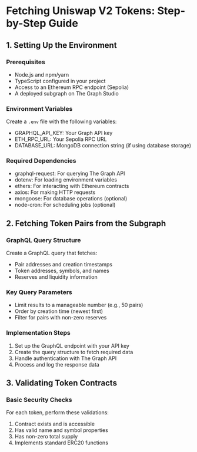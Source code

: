 # Fetching Uniswap V2 Tokens: Step-by-Step Guide

## 1. Setting Up the Environment

### Prerequisites
- Node.js and npm/yarn
- TypeScript configured in your project
- Access to an Ethereum RPC endpoint (Sepolia)
- A deployed subgraph on The Graph Studio

### Environment Variables
Create a `.env` file with the following variables:
- GRAPHQL_API_KEY: Your Graph API key
- ETH_RPC_URL: Your Sepolia RPC URL
- DATABASE_URL: MongoDB connection string (if using database storage)

### Required Dependencies
- graphql-request: For querying The Graph API
- dotenv: For loading environment variables
- ethers: For interacting with Ethereum contracts
- axios: For making HTTP requests
- mongoose: For database operations (optional)
- node-cron: For scheduling jobs (optional)

## 2. Fetching Token Pairs from the Subgraph

### GraphQL Query Structure
Create a GraphQL query that fetches:
- Pair addresses and creation timestamps
- Token addresses, symbols, and names
- Reserves and liquidity information

### Key Query Parameters
- Limit results to a manageable number (e.g., 50 pairs)
- Order by creation time (newest first)
- Filter for pairs with non-zero reserves

### Implementation Steps
1. Set up the GraphQL endpoint with your API key
2. Create the query structure to fetch required data
3. Handle authentication with The Graph API
4. Process and log the response data

## 3. Validating Token Contracts

### Basic Security Checks
For each token, perform these validations:
1. Contract exists and is accessible
2. Has valid name and symbol properties
3. Has non-zero total supply
4. Implements standard ERC20 functions